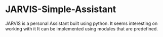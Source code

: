 # JARVIS-Simple-Assistant
JARVIS is a personal Assistant built using python. It seems  interesting on working with it
   It can be implemented using modules that are predefined.
